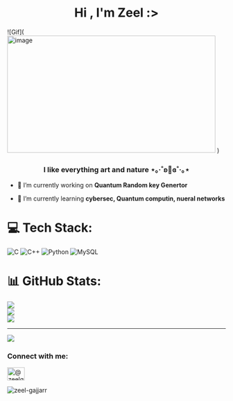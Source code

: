 <h1 align="center">Hi , I'm Zeel :> </h1>
![Gif](<img width="480" height="270" alt="image" src="https://github.com/user-attachments/assets/8f7dd229-70d6-4b10-9b15-3c6aa197e0d3" />
)

</a>
<h3 align="center">I like everything art and nature ⋆｡‧˚ʚ🧸ɞ˚‧｡⋆ </h3>

- 🔭 I’m currently working on **Quantum Random key Genertor**

- 🌱 I’m currently learning **cybersec, Quantum computin, nueral networks**

# 💻 Tech Stack:
![C](https://img.shields.io/badge/c-%2300599C.svg?style=for-the-badge&logo=c&logoColor=white) ![C++](https://img.shields.io/badge/c++-%2300599C.svg?style=for-the-badge&logo=c%2B%2B&logoColor=white) ![Python](https://img.shields.io/badge/python-3670A0?style=for-the-badge&logo=python&logoColor=ffdd54) ![MySQL](https://img.shields.io/badge/mysql-4479A1.svg?style=for-the-badge&logo=mysql&logoColor=white)
# 📊 GitHub Stats:
![](https://github-readme-stats.vercel.app/api?username=zeel-gajjarr&theme=bear&hide_border=false&include_all_commits=false&count_private=false)<br/>
![](https://nirzak-streak-stats.vercel.app/?user=zeel-gajjarr&theme=bear&hide_border=false)<br/>
![](https://github-readme-stats.vercel.app/api/top-langs/?username=zeel-gajjarr&theme=bear&hide_border=false&include_all_commits=false&count_private=false&layout=compact)

---
[![](https://visitcount.itsvg.in/api?id=zeel-gajjarr&icon=0&color=0)](https://visitcount.itsvg.in)

<!-- Proudly created with GPRM ( https://gprm.itsvg.in ) -->

<h3 align="left">Connect with me:</h3>
<p align="left">
<a href="https://twitter.com/@zeelg322" target="blank"><img align="center" src="https://raw.githubusercontent.com/rahuldkjain/github-profile-readme-generator/master/src/images/icons/Social/twitter.svg" alt="@zeelg322" height="30" width="40" /></a>
</p>


<p><img align="center" src="https://github-readme-stats.vercel.app/api/top-langs?username=zeel-gajjarr&show_icons=true&locale=en&layout=compact" alt="zeel-gajjarr" /></p>
